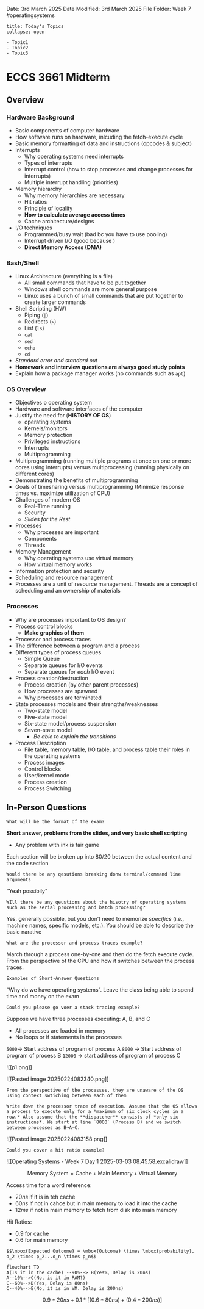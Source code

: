 Date: 3rd March 2025
Date Modified: 3rd March 2025
File Folder: Week 7
#operatingsystems

```ad-abstract
title: Today's Topics
collapse: open

- Topic1
- Topic2
- Topic3

```


# ECCS 3661 Midterm

## Overview

### Hardware Background

- Basic components of computer hardware
- How software runs on hardware, inlcuding the fetch-execute cycle
- Basic memory formatting of data and instructions (opcodes & subject)
- Interrupts
	- Why operating systems need interrupts
	- Types of interrupts
	- Interrupt control (how to stop processes and change processes for interrupts)
	- Multiple interrupt handling (priorities)
- Memory hierarchy
	- Why memory hierarchies are necessary
	- Hit ratios
	- Principle of locality
	- **How to calculate average access times**
	- Cache architecture/designs
- I/O techniques
	- Programmed/busy wait (bad bc you have to use pooling)
	- Interrupt driven I/O (good because )
	- **Direct Memory Access (DMA)**

### Bash/Shell

- Linux Architecture (everything is a file)
	- All small commands that have to be put together
	- Windows shell commands are more general purpose
	- Linux uses a bunch of small commands that are put together to create larger commands
- Shell Scripting (HW)
	- Piping (`|`)
	- Redirects (`>`)
	- List (`ls`)
	- `cat`
	- `sed`
	- `echo`
	- `cd`
- *Standard error and standard out*
- **Homework and interview questions are always good study points**
- Explain how a package manager works (no commands such as `apt`)

### OS Overview

- Objectives o operating system
- Hardware and software interfaces of the computer
- Justify the need for (**HISTORY OF OS**)
	- operating systems
	- Kernels/monitors
	- Memory protection
	- Privileged instructions
	- Interrupts
	- Multiprogramming
- Multiprogramming (running multiple programs at once on one or more cores using interrupts) versus multiprocessing (running physically on different cores)
- Demonstrating the benefits of multiprogramming
- Goals of timesharing versus multiprogramming (Minimize response times vs. maximize utilization of CPU)
- Challenges of modern OS
	- Real-Time running
	- Security
	- *Slides for the Rest*
- Processes
	- Why processes are important
	- Components
	- Threads
- Memory Management
	- Why operating systems use virtual memory
	- How virtual memory works
- Information protection and security
- Scheduling and resource management
- Processes are a unit of resource management. Threads are a concept of scheduling and an ownership of materials

### Processes

- Why are processes important to OS design?
- Process control blocks
	-  **Make graphics of them**
- Processor and process traces
- The difference between a program and a process
- Different types of process queues
	- Simple Queue
	- Separate queues for I/O events
	- Separate queues for *each* I/O event
- Process creation/destruction
	- Process creation (by other parent processes)
	- How processes are spawned
	- Why processes are terminated
- State processes models and their strengths/weaknesses
	- Two-state model
	- Five-state model
	- Six-state model/process suspension
	- Seven-state model
		- *Be able to explain the transitions*
- Process Description
	- File table, memory table, I/O table, and process table their roles in the operating systems
	- Process images
	- Control blocks
	- User/kernel mode
	- Process creation
	- Process Switching


## In-Person Questions

```ad-question
What will be the format of the exam?
```

**Short answer, problems from the slides, and very basic shell scripting**
- Any problem with ink is fair game

Each section will be broken up into 80/20 between the actual content and the code section

```ad-question
Would there be any qesutions breaking donw terminal/command line arguments
```

“Yeah possibily”

```ad-question
WIll there be any qeustions about the hisotry of operating systems such as the serial processing and batch processing?
```

Yes, generally possible, but you don’t need to memorize *specifics* (i.e., machine names, specific models, etc.). You should be able to describe the basic narative


```ad-question
What are the processor and process traces example?
```

March through a process one-by-one and then do the fetch execute cycle. From the perspective of the CPU and how it switches between the process traces. 

```ad-question
Examples of Short-Answer Questions
```

“Why do we have operating systems”. Leave the class being able to spend time and money on the exam

```ad-question
Could you please go voer a stack tracing example?
```

Suppose we have three processes executing: A, B, and C
- All processes are loaded in memory
- No loops or if statements in the processes

`5000`→ Start address of program of process A
`8000` → Start address of program of process B
`12000` → start address of program of process C

![[p1.png]]

![[Pasted image 20250224082340.png]]

```ad-important
From the perspective of the processes, they are unaware of the OS using context swtiching between each of them
```

```ad-info
Write down the processor trace of execution. Assume that the OS allows a process to execute only for a *maximum of six clock cycles in a row.* Also assume that the **dispatcher** consists of *only six instructions*. We start at line `8000` (Process B) and we switch between processes as B→A→C.
```

![[Pasted image 20250224083158.png]]

```ad-question
Could you cover a hit ratio example?
```

![[Operating Systems - Week 7 Day 1 2025-03-03 08.45.58.excalidraw]]

$$\mbox{Memory System}= \mbox{Cache} + \mbox{Main Memory} + \mbox{Virtual Memory}$$

Access time for a word reference:
- $20 ns$ if it is in teh cache
- $60 ns$ if not in cahce but in main memory to load it into the cache
- $12ms$ if not in main memory to fetch from disk into main memory

Hit Ratios:
- $0.9$ for cache
- $0.6$ for main memory

```ad-important
$$\mbox{Expected Outcome} = \mbox{Outcome} \times \mbox{probability}, o_2 \times p_2...o_n \times p_n$$
```

```mermaid
flowchart TD
A(Is it in the cache) --90%--> B(Yes%, Delay is 20ns)
A--10%-->C(No, is it in RAM?)
C--60%-->D(Yes, Delay is 80ns)
C--40%-->E(No, it is in VM. Delay is 200ns)
```

$$0.9*20ns + 0.1*[(0.6*80ns)+(0.4*200ns)]$$


